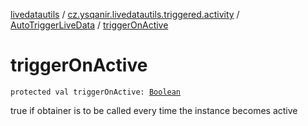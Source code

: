 [livedatautils](../../index.md) / [cz.ysqanir.livedatautils.triggered.activity](../index.md) / [AutoTriggerLiveData](index.md) / [triggerOnActive](./trigger-on-active.md)

# triggerOnActive

`protected val triggerOnActive: `[`Boolean`](https://kotlinlang.org/api/latest/jvm/stdlib/kotlin/-boolean/index.html)

true if obtainer is to be called every time the instance becomes active


